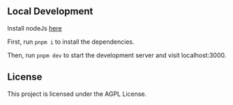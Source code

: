 ## Local Development

Install nodeJs [here](https://nodejs.org/en/download)

First, run `pnpm i` to install the dependencies.

Then, run `pnpm dev` to start the development server and visit localhost:3000.

## License

This project is licensed under the AGPL License.
